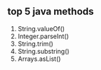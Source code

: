 ## top 5 java methods

1. String.valueOf()
2. Integer.parseInt()
3. String.trim()
4. String.substring()
5. Arrays.asList()
